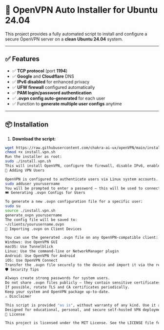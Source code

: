 # 🚀 OpenVPN Auto Installer for Ubuntu 24.04

This project provides a fully automated script to install and configure a secure OpenVPN server on a **clean Ubuntu 24.04** system.

---

## ✅ Features

- ✅ **TCP protocol** (port **1194**)
- ✅ **Google** and **Cloudflare** DNS
- ✅ **IPv6 disabled** for enhanced privacy
- ✅ **UFW firewall** configured automatically
- ✅ **PAM login/password authentication**
- ✅ **.ovpn config auto-generated** for each user
- ✅ Function to **generate multiple user configs** anytime

---

## 📦 Installation

1. **Download the script:**

```bash
wget https://raw.githubusercontent.com/chakra-ai-ux/openVPN/main/install.vpn.sh
chmod +x install.vpn.sh
Run the installer as root:
sudo ./install.vpn.sh
This will install OpenVPN, configure the firewall, disable IPv6, enable password login, and create the first client config: client1.ovpn.
👤 Adding VPN Users

OpenVPN is configured to authenticate users via Linux system accounts. To create a new VPN user:
sudo adduser yourusername
You will be prompted to enter a password — this will be used to connect to the VPN.
🎟️ Generating .ovpn Configs for Users

To generate a new .ovpn configuration file for a specific user:
sudo su
source ./install.vpn.sh
generate_ovpn yourusername
The config file will be saved to:
~/clients/yourusername.ovpn
📲 Importing .ovpn on Client Devices

You can use the generated .ovpn file on any OpenVPN-compatible client:
Windows: Use OpenVPN GUI
macOS: Use Tunnelblick
Linux: Use the command-line or NetworkManager plugin
Android: Use OpenVPN for Android
iOS: Use OpenVPN Connect
Transfer the .ovpn file securely to the device and import it via the respective app.
🛡️ Security Tips

Always create strong passwords for system users.
Do not share .ovpn files publicly — they contain sensitive certificates and keys.
If possible, rotate TLS and CA certificates periodically.
Keep your system and OpenVPN package up-to-date.
⚠️ Disclaimer

This script is provided "as is", without warranty of any kind. Use it at your own risk.
Designed for educational, personal, and secure self-hosted VPN deployment.
📜 License

This project is licensed under the MIT License. See the LICENSE file for more info.
